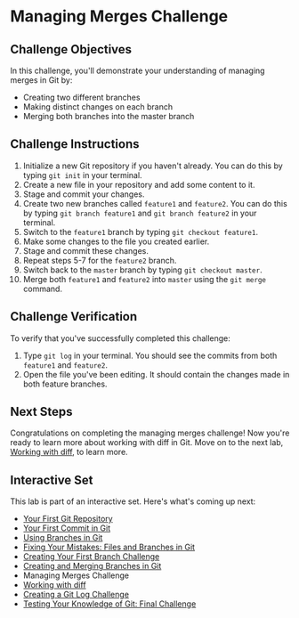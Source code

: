 # Managing Merges Challenge

## Challenge Objectives

In this challenge, you'll demonstrate your understanding of managing merges in Git by:

- Creating two different branches
- Making distinct changes on each branch
- Merging both branches into the master branch

## Challenge Instructions

1. Initialize a new Git repository if you haven't already. You can do this by typing `git init` in your terminal.
2. Create a new file in your repository and add some content to it.
3. Stage and commit your changes.
4. Create two new branches called `feature1` and `feature2`. You can do this by typing `git branch feature1` and `git branch feature2` in your terminal.
5. Switch to the `feature1` branch by typing `git checkout feature1`.
6. Make some changes to the file you created earlier.
7. Stage and commit these changes.
8. Repeat steps 5-7 for the `feature2` branch.
9. Switch back to the `master` branch by typing `git checkout master`.
10. Merge both `feature1` and `feature2` into `master` using the `git merge` command.

## Challenge Verification

To verify that you've successfully completed this challenge:

1. Type `git log` in your terminal. You should see the commits from both `feature1` and `feature2`.
2. Open the file you've been editing. It should contain the changes made in both feature branches.

## Next Steps

Congratulations on completing the managing merges challenge! Now you're ready to learn more about working with diff in Git. Move on to the next lab, [Working with diff](LINK_TO_NEXT_LAB), to learn more.

## Interactive Set

This lab is part of an interactive set. Here's what's coming up next:
- [Your First Git Repository](README.md)
- [Your First Commit in Git](first-commit.md)
- [Using Branches in Git](branchs.md)
- [Fixing Your Mistakes: Files and Branches in Git](fix-files-branchs.md)
- [Creating Your First Branch Challenge](first-branch-challenge.md)
- [Creating and Merging Branches in Git](merge-branch.md)
- Managing Merges Challenge
- [Working with diff](git-diff.md)
- [Creating a Git Log Challenge](git-log-challenge.md)
- [Testing Your Knowledge of Git: Final Challenge](final-challenge.md)